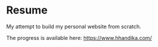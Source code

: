 # Resume
My attempt to build my personal website from scratch. 

The progress is available here: https://www.hhandika.com/
